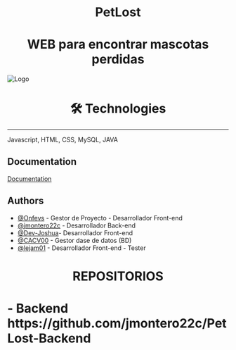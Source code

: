 
<h1 align=center> PetLost </h1>

<h1 align=center> WEB para encontrar mascotas perdidas </h1>


![Logo](https://github.com/onfevs/PetLost/blob/main/Frontend/assets/logo.png)

<h1 align=center> 🛠 Technologies </h1>
<hr/>
Javascript, HTML, CSS, MySQL, JAVA


## Documentation

[Documentation](https://github.com/onfevs/PetLost/tree/main/Documentacion)

## Authors

- [@Onfevs](https://github.com/onfevs) - Gestor de Proyecto - Desarrollador Front-end
- [@jmontero22c](https://github.com/jmontero22c) - Desarrollador Back-end
- [@Dev-Joshua](https://github.com/Dev-Joshua)- Desarrollador Front-end
- [@CACV00](https://github.com/CACV00) - Gestor dase de datos (BD)
- [@lejam01](https://github.com/lejam01) - Desarrollador Front-end - Tester

<h1 align=center>REPOSITORIOS<h1>
  - Backend
https://github.com/jmontero22c/PetLost-Backend
